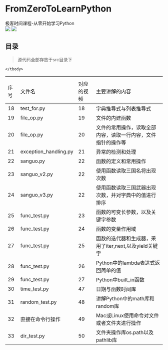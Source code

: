 # FromZeroToLearnPython
极客时间课程-从零开始学习Python<br/>
 ![](https://img.shields.io/badge/Python-3.7-brightgreen.svg)    ![](<https://img.shields.io/badge/build-pass-brightgreen.svg>)
## 目录
> 源代码全部存放于src目录下
<table>
    <th>
        <tr>
            <td>序号</td>
            <td>文件名</td>
            <td>对应的视频</td>
            <td>主要讲解的内容</td>
        </tr>
    </th>
    <tbody>
        <tr><td>18</td><td>test_for.py</td><td>18</td><td>字典推导式与列表推导式</td></tr>
        <tr><td>19</td><td>file_op.py</td><td>19</td><td>文件的内建函数</td></tr>
        <tr><td>20</td><td>file_op.py</td><td>20</td><td>文件的常用操作，读取全部内容，读取一行内容，文件指针的操作等</td></tr>
        <tr><td>21</td><td>exception_handling.py</td><td>21</td><td>异常的检测和处理</td></tr>
        <tr><td>22</td><td>sanguo.py</td><td>22</td><td>函数的定义和常用操作</td></tr>
        <tr><td>23</td><td>sanguo_v2.py</td><td>22</td><td>使用函数读取三国名将出现次数</td></tr>
        <tr><td>24</td><td>sanguo_v3.py</td><td>22</td><td>使用函数读取三国武器出现次数，并对字典中的值进行排序</td></tr>
        <tr><td>25</td><td>func_test.py</td><td>23</td><td>函数的可变长参数，以及关键字参数</td></tr>
        <tr><td>26</td><td>func_test.py</td><td>24</td><td>函数的变量作用域</td></tr>
        <tr><td>27</td><td>func_test.py</td><td>25</td><td>函数的迭代器和生成器，采用了iter,next,以及yield关键字</td></tr>
        <tr><td>28</td><td>func_test.py</td><td>26</td><td>Python中的lambda表达式返回简单的值</td></tr>
        <tr><td>29</td><td>func_test.py</td><td>27</td><td>Python中built_in函数</td></tr>
        <tr><td>30</td><td>time_test.py</td><td>47</td><td>日期与函数时间库</td></tr>
        <tr><td>31</td><td>random_test.py</td><td>48</td><td>讲解Python中的math库和random库</td></tr>        
        <tr><td>32</td><td>直接在命令行操作</td><td>49</td><td>Mac或Linux使用命令对文件或者文件夹进行操作</td></tr>
        <tr><td>33</td><td>dir_test.py</td><td>50</td><td>文件夹操作库os.path以及pathlib库</td></tr>



    </tbody>
</table>
